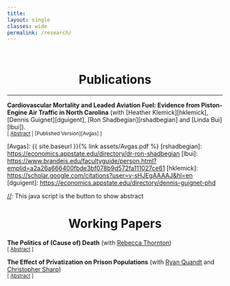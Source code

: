 ```yaml
---
title: 
layout: single
classes: wide
permalink: /research/
---
```

<br/> 


# <center> Publications </center>
- - -

**Cardiovascular Mortality and Leaded Aviation Fuel: Evidence from Piston-Engine Air Traffic in North
Carolina** (with [Heather Klemick][hklemick], [Dennis Guignet][dguigent], [Ron Shadbegian][rshadbegian] and [Linda Bui][lbui]). <br/>
<small>[ <a href="#/" onclick="visib('avgas')">Abstract</a> | [Published Version][Avgas] ]</small>

<div id="avgas" style="display: none; text-align: justify; line-height: 1.2" ><small>
Leaded fuel used by piston-engine aircraft is the largest source of airborne lead emissions in the United States. Previous studies have found higher blood lead levels in children living near airports where leaded aviation fuel is used. However, little is known about the health effects on adults. This study is the first to examine the association between exposure to aircraft operations that use leaded aviation fuel and adult cardiovascular mortality. We estimated the association between annual piston-engine air traffic and cardiovascular mortality among adults age 65 and older near 40 North Carolina airports during 2000 to 2017. We used several strategies to minimize the potential for bias due to omitted variables and confounding from other health hazards at airports, including coarsened exact matching, location-specific intercepts, and adjustment for jet-engine and other air traffic that does not use leaded fuel. Our findings are mixed but suggestive of adverse effects. We found higher rates of cardiovascular mortality within a few kilometers downwind of single- and multi-runway airports, though these results are not always statistically significant. We also found significantly higher cardiovascular mortality rates within a few kilometers and downwind of singlerunway airports in years with more piston-engine air traffic. We did not consistently find a statistically significant association between cardiovascular mortality rates and piston-engine air traffic near multi-runway airports, where there was greater uncertainty in our measure of the distance between populations and aviation exposures. These results suggest that (i) reducing lead emissions from aviation could yield health benefits for adults, and (ii) more refined data are needed to obtain more precise estimates of these benefits. 
</small><br><br/></div>

[Avgas]: {{ site.baseurl }}{% link assets/Avgas.pdf %}
[rshadbegian]: https://economics.appstate.edu/directory/dr-ron-shadbegian
[lbui]: https://www.brandeis.edu/facultyguide/person.html?emplid=a2a26a666400fbde3bf078b9d572fa111027ce61
[hklemick]: https://scholar.google.com/citations?user=v-sHJEgAAAAJ&hl=en
[dguigent]: https://economics.appstate.edu/directory/dennis-guignet-phd

[//]: This java script is the button to show abstract
<script>
 function visib(id) {
  var x = document.getElementById(id);
  if (x.style.display === "block") {
    x.style.display = "none";
  } else {
    x.style.display = "block";
  }
}
</script>



# <center> Working Papers </center>

**The Politics of (Cause of) Death** (with [Rebecca Thornton][rthornton])<br/>
<small>[ <a href="#/" onclick="visib('coroner')">Abstract</a> ]</small>

<div id="coroner" style="display: none; text-align: justify; line-height: 1.2" ><small>
In 20 U.S. states, coroners—often without formal medical training—are elected along partisan lines, potentially introducing bias into vital statistics. Using a regression discontinuity design and a novel dataset of coroner elections (2006–2023) linked to county-level death records, we estimate the causal effect of a Democrat versus Republican coroner on politically sensitive causes of death, including opioids, COVID-19, and gunshot fatalities. Our sample includes only contested, partisan coroner elections. Preliminary results show no strong discontinuities in cause-specific mortality around the electoral threshold, though opioid and unknown causes exhibit greater variation under Democratic coroners.
</small><br><br/></div>

[rthornton]: https://www.rebeccathornton.net/


**The Effect of Privatization on Prison Populations** (with [Ryan Quandt][rquandt] and [Christopher Sharp][csharp])<br/>
<small>[ <a href="#/" onclick="visib('prison')">Abstract</a> ]</small>

<div id="prison" style="display: none; text-align: justify; line-height: 1.2" ><small>
Using a panel dataset of all public and private state prisons, we examine whether the introduction of private prisons affects sentencing decisions. We utilize a doubly robust difference-in-differences design as well as an event study using to find that private prison openings lead to a modest but statistically insignificant increase in sentence lengths, concentrated entirely in the first two months. Public prison openings show no such effect. 
</small><br><br/></div>

[rquandt]: https://www.linkedin.com/in/quandt-ryan-121746234
[csharp]: https://www.newberry.edu/faculty/details/sharp-christopher


[//]: # "<button onclick='visib(\"polariz\")' class='btn btn--inverse btn--small'>Abstract</button>"
